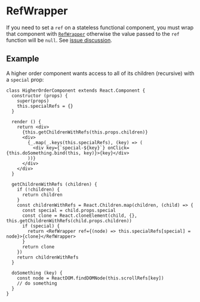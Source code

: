 # RefWrapper

If you need to set a `ref` on a stateless functional component, you must wrap that component with [`RefWrapper`](https://github.com/zakness/birchbox-gitbook/tree/1ad9356b440d8ffd191f6222475ef6f0c15444b0/src/components/RefWrapper/index.js) otherwise the value passed to the `ref` function will be `null`. See [issue discussion](https://github.com/facebook/react/issues/4936).

## Example

A higher order component wants access to all of its children \(recursive\) with a `special` prop:

```text
class HigherOrderComponent extends React.Component {
  constructor (props) {
    super(props)
    this.specialRefs = {}
  }

  render () {
    return <div>
      {this.getChildrenWithRefs(this.props.children)}
      <div>
        {_.map(_.keys(this.specialRefs), (key) => (
          <div key={`special-${key}`} onClick={this.doSomething.bind(this, key)}>{key}</div>
        ))}
      </div>
    </div>
  }

  getChildrenWithRefs (children) {
    if (!children) {
      return children
    }
    const childrenWithRefs = React.Children.map(children, (child) => {
      const special = child.props.special
      const clone = React.cloneElement(child, {}, this.getChildrenWithRefs(child.props.children))
      if (special) {
        return <RefWrapper ref={(node) => this.specialRefs[special] = node}>{clone}</RefWrapper>
      }
      return clone
    })
    return childrenWithRefs
  }

  doSomething (key) {
    const node = ReactDOM.findDOMNode(this.scrollRefs[key])
    // do something
  }
}
```

